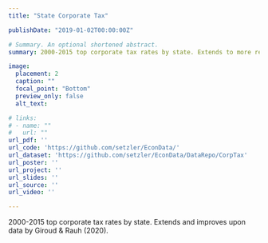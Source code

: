 ```yaml
---
title: "State Corporate Tax"

publishDate: "2019-01-02T00:00:00Z"

# Summary. An optional shortened abstract.
summary: 2000-2015 top corporate tax rates by state. Extends to more recent years and improves upon data by Giroud & Rauh (2020).

image:
  placement: 2
  caption: ""
  focal_point: "Bottom"
  preview_only: false
  alt_text: 

# links:
# - name: ""
#   url: ""
url_pdf: ''
url_code: 'https://github.com/setzler/EconData/'
url_dataset: 'https://github.com/setzler/EconData/DataRepo/CorpTax'
url_poster: ''
url_project: ''
url_slides: ''
url_source: ''
url_video: ''

---
```


2000-2015 top corporate tax rates by state. Extends and improves upon data by Giroud & Rauh (2020).
